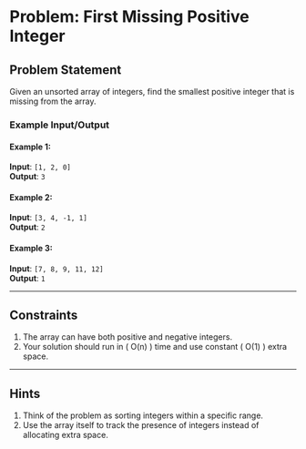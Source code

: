 # Problem: First Missing Positive Integer

## Problem Statement
Given an unsorted array of integers, find the smallest positive integer that is missing from the array.

### Example Input/Output

#### Example 1:
**Input**: `[1, 2, 0]`  
**Output**: `3`

#### Example 2:
**Input**: `[3, 4, -1, 1]`  
**Output**: `2`

#### Example 3:
**Input**: `[7, 8, 9, 11, 12]`  
**Output**: `1`

---

## Constraints
1. The array can have both positive and negative integers.
2. Your solution should run in \( O(n) \) time and use constant \( O(1) \) extra space.

---

## Hints
1. Think of the problem as sorting integers within a specific range.
2. Use the array itself to track the presence of integers instead of allocating extra space.